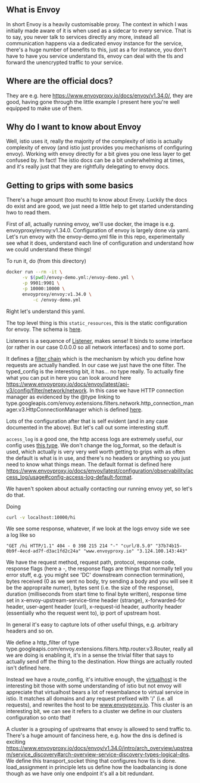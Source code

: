 ## What is Envoy

In short Envoy is a heavily customisable proxy. The context in which I was initially made aware of it is when used as a sidecar to every service. That is to say, you never talk to services directly any more, instead all communication happens via a dedicated envoy instance for the service, there's a huge number of benefits to this, just as a for instance, you don't have to have you service understand tls, envoy can deal with the tls and forward the unencrypted traffic to your service.

## Where are the official docs?
They are e.g. here https://www.envoyproxy.io/docs/envoy/v1.34.0/, they are good, having gone through the little example I present here you're well equipped to make use of them.

## Why do I want to know about Envoy

Well, istio uses it, really the majority of the complexity of istio is actually complexity of envoy (and istio just provides you mechanisms of configuring envoy). Working with envoy directly for a bit gives you one less layer to get confused by. In fact! The istio docs can be a bit underwhelming at times, and it's really just that they are rightfully delegating to envoy docs.

## Getting to grips with some basics

There's a huge amount (too much) to know about Envoy. Luckily the docs do exist and are good, we just need a little help to get started understanding hwo to read them.

First of all, actually running envoy, we'll use docker, the image is e.g. envoyproxy/envoy:v1.34.0. Configuration of envoy is largely done via yaml. Let's run envoy with the envoy-demo.yml file in this repo, experimentally see what it does, understand each line of configuration and understand how we could understand these things!

To run it, do (from this directory)

```bash
docker run --rm -it \
      -v $(pwd)/envoy-demo.yml:/envoy-demo.yml \
      -p 9901:9901 \
      -p 10000:10000 \
      envoyproxy/envoy:v1.34.0 \
          -c /envoy-demo.yml
```

Right let's understand this yaml.

The top level thing is this `static_resources`, this is the static configuration for envoy. The schema is [here](https://www.envoyproxy.io/docs/envoy/v1.34.0/api-v3/config/bootstrap/v3/bootstrap.proto#envoy-v3-api-msg-config-bootstrap-v3-bootstrap-staticresources).

Listeners is a sequence of [Listener](https://www.envoyproxy.io/docs/envoy/v1.34.0/api-v3/config/listener/v3/listener.proto#envoy-v3-api-msg-config-listener-v3-listener), makes sense! It binds to some interface (or rather in our case 0.0.0.0 so all network interfaces) and to some port.

It defines a [filter chain](https://www.envoyproxy.io/docs/envoy/v1.34.0/api-v3/config/listener/v3/listener_components.proto#envoy-v3-api-msg-config-listener-v3-filterchain) which is the mechanism by which you define how requests are actually handled. In our case we just have the one filter. The typed_config is the interesting bit, it has... no type really. To actually fine what you can put in here you can look around here https://www.envoyproxy.io/docs/envoy/latest/api-v3/config/filter/network/network. In this case we have HTTP connection manager as evidenced by the @type linking to type.googleapis.com/envoy.extensions.filters.network.http_connection_manager.v3.HttpConnectionManager which is defined [here](https://www.envoyproxy.io/docs/envoy/latest/api-v3/extensions/filters/network/http_connection_manager/v3/http_connection_manager.proto#envoy-v3-api-msg-extensions-filters-network-http-connection-manager-v3-httpconnectionmanager).

Lots of the configuration after that is self evident (and in any case documented in the above). But let's call out some interesting stuff.

`access_log` is a good one, the http access logs are extremely useful, our config uses [this type](https://www.envoyproxy.io/docs/envoy/latest/api-v3/extensions/access_loggers/stream/v3/stream.proto#envoy-v3-api-msg-extensions-access-loggers-stream-v3-stdoutaccesslog). We don't change the log_format, so the default is used, which actually is very very well worth getting to grips with as often the default is what is in use, and there's no headers or anything so you just need to know what things mean. The default format is defined here https://www.envoyproxy.io/docs/envoy/latest/configuration/observability/access_log/usage#config-access-log-default-format.

We haven't spoken about actually contacting our running envoy yet, so let's do that.

Doing 

```bash
curl -v localhost:10000/hi 
```
    
We see some response, whatever, if we look at the logs envoy side we see a log like so

```
"GET /hi HTTP/1.1" 404 - 0 398 215 214 "-" "curl/8.5.0" "37b74b15-0b9f-4ecd-ad7f-d3ac1fd2c24a" "www.envoyproxy.io" "3.124.100.143:443"
```

We have the request method, request path, protocol, response code, response flags (here a -, the response flags are things that normally tell you error stuff, e.g. you might see 'DC' downstream connection termination), bytes received (0 as we sent no body, try sending a body and you will see it be the appropraite numer), bytes sent (i.e. the size of the response), duration (milliseconds from start time to final byte written), response time set in x-envoy-upstream-service-time header (strange), x-forwarded-for header, user-agent header (curl), x-request-id header, authority header (essentially who the request went to), ip port of upstream host.

In general it's easy to capture lots of other useful things, e.g. arbitrary headers and so on.

We define a http_filter of type type.googleapis.com/envoy.extensions.filters.http.router.v3.Router, really all we are doing is enabling it, it's in a sense the trivial filter that says to actually send off the thing to the destination. How things are actually routed isn't defined here.

Instead we have a route_config, it's intuitive enough, the [virtualhost](https://www.envoyproxy.io/docs/envoy/latest/api-v3/config/route/v3/route_components.proto#envoy-v3-api-msg-config-route-v3-virtualhost) is the interesting bit those with some understanding of istio but not envoy will appreciate that virtualhost bears a lot of resembalance to virtual service in istio. It matches all domains and any request prefixed with '/' (i.e. all requests), and rewrites the host to be www.envoyproxy.io. This cluster is an interesting bit, we can see it refers to a cluster we define in our clusters configuration so onto that!

A cluster is a grouping of upstreams that envoy is allowed to send traffic to. There's a huge amount of fanciness here, e.g. how the dns is defined is exciting https://www.envoyproxy.io/docs/envoy/v1.34.0/intro/arch_overview/upstream/service_discovery#arch-overview-service-discovery-types-logical-dns. We define this transport_socket thing that configures how tls is done. load_assignment in principle lets us define how the loadbalancing is done though as we have only one endpoint it's all a bit redundant.
